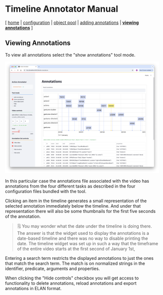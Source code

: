 # Timeline Annotator Manual

[ [home](index.md) 
| [configuration](configuration.md)
| [object pool](objects.md)
| [adding annotations](adding.md)
| [**viewing annotations**](viewing.md)
]

## Viewing Annotations

To view all annotations select the "show annotations" tool mode. 

<img src="images/view-annotations.png"/>

In this particular case the annotations file associated with the video has annotations from the four different tasks as described in the four configuration files bundled with the tool.

Clicking an item in the timeline generates a small representation of the selected annotation immediately below the timeline. And under that representation there will also be some thumbnails for the first five seconds of the annotation.

> 🗒 You may wonder what the date under the timeline is doing there. The answer is that the widget used to display the annotations is a date-based timeline and there was no way to disable printing the date. The timeline widget was set up in such a way that the timeframe of the entire video starts at the first second of January 1st,

Entering a search term restricts the displayed annotations to just the ones that match the search term. The match is on normalized strings in the identifier, predicate, arguments and properties.

When clicking the "Hide controls" checkbox you will get access to functionality to delete annotations, reload annotations and export annotations in ELAN format.